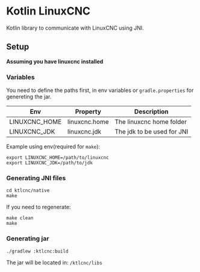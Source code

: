 # Kotlin LinuxCNC
Kotlin library to communicate with LinuxCNC using JNI.

## Setup

**Assuming you have linuxcnc installed**

### Variables

You need to define the paths first, in env variables or `gradle.properties` for genereting the jar.


| Env           | Property      | Description                |
|---------------|---------------|----------------------------|
| LINUXCNC_HOME | linuxcnc.home | The linuxcnc home folder   |
| LINUXCNC_JDK  | linuxcnc.jdk  | The jdk to be used for JNI |


Example using env(required for `make`):

```shell
export LINUXCNC_HOME=/path/to/linuxcnc
export LINUXCNC_JDK=/path/to/jdk
```

### Generating JNI files

```shell
cd ktlcnc/native
make
```

If you need to regenerate:
```shell
make clean
make
```

### Generating jar

```shell
./gradlew :ktlcnc:build
```

The jar will be located in:
`/ktlcnc/libs`
